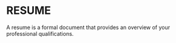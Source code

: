 # RESUME
A resume is a formal document that provides an overview of your professional qualifications.
